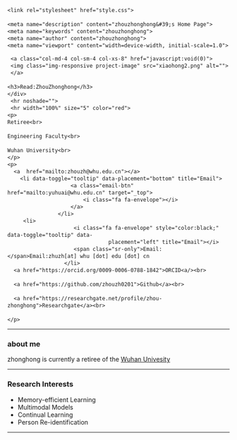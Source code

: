 <html><head><meta http-equiv="Content-Type" content="text/html; charset=UTF-8">
    <title>zhouzhonghong's Home Page</title>

    <link rel="stylesheet" href="style.css">
    
    <meta name="description" content="zhouzhonghong&#39;s Home Page">
    <meta name="keywords" content="zhouzhonghong">
    <meta name="author" content="zhouzhonghong">
    <meta name="viewport" content="width=device-width, initial-scale=1.0">
</head>

<body>

<div id="contents">
   <div class="profile-table">
     <div class="profile-text">
        
     <a class="col-md-4 col-sm-4 col-xs-8" href="javascript:void(0)">
     <img class="img-responsive project-image" src="xiaohong2.png" alt="">
     </a>
     
    <h3>Read:ZhouZhonghong</h3>
    </div> 
     <hr noshade="">
     <hr width="100%" size="5" color="red">
    <p>
    Retiree<br>
      
    Engineering Faculty<br>
      
    Wuhan University<br> 
    </p>
    <p>
      <a  href="mailto:zhouzh@whu.edu.cn"></a>
        <li data-toggle="tooltip" data-placement="bottom" title="Email">
                        <a class="email-btn" href="mailto:yuhuai@whu.edu.cn" target="_top">
                            <i class="fa fa-envelope"></i>
                        </a>
                    </li>                    
         <li>
                         <i class="fa fa-envelope" style="color:black;" data-toggle="tooltip" data- 
                                    placement="left" title="Email"></i>
                         <span class="sr-only">Email:</span>Email:zhuzh[at] whu [dot] edu [dot] cn
                      </li>             
      <a href="https://orcid.org/0009-0006-0788-1842">ORCID<a/><br>
      
      <a href="https://github.com/zhouzh0201">Github</a><br>
      
      <a href="https://researchgate.net/profile/zhou-zhonghong">Researchgate</a><br>
      
    </p>
   
  </div>
</div>
 

<hr noshade="">

<p>
<h3>about me</h3>   
zhonghong is currently a retiree of the <a href="https://whu.edu.cn/">Wuhan Univesity</a>
<p/>
<hr noshade="">
<h3> Research Interests </h3>

<ul>
    <li>  Memory-efficient Learning </li>
    <li>  Multimodal Models </li>
    <li>  Continual Learning </li>
    <li>  Person Re-identification </li>
</ul>
<hr noshade="">
</body>   </html>

